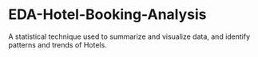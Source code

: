 # EDA-Hotel-Booking-Analysis
A statistical technique used to summarize and visualize data, and identify patterns and trends of Hotels.
